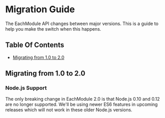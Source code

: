 
# Migration Guide

The EachModule API changes between major versions. This is a guide to help you make the switch when this happens.


## Table Of Contents

  *  [Migrating from 1.0 to 2.0](#migrating-from-10-to-20)


## Migrating from 1.0 to 2.0

### Node.js Support

The only breaking change in EachModule 2.0 is that Node.js 0.10 and 0.12 are no longer supported. We'll be using newer ES6 features in upcoming releases which will not work in these older Node.js versions.
